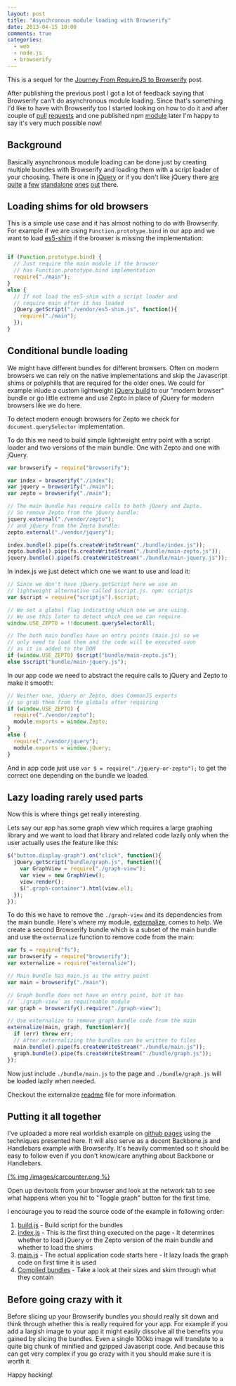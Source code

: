 ```yaml
---
layout: post
title: "Asynchronous module loading with Browserify"
date: 2013-04-15 10:00
comments: true
categories:
  - web
  - node.js
  - browserify
---
```


This is a sequel for the [Journey From RequireJS to Browserify][] post.

After publishing the previous post I got a lot of feedback saying that
Browserify can't do asynchronous module loading. Since that's something I'd
like to have with Browserify too I started looking on how to do it and after
couple of [pull][pr1] [requests][pr2] and one published npm
[module][externalize] later I'm happy to say it's very much possible now!

<!-- more -->

## Background

Basically asynchronous module loading can be done just by creating multiple
bundles with Browserify and loading them with a script loader of your choosing.
There is one in [jQuery][getscript] or if you don't like jQuery there
[are][$script.js] [quite][yepnope] [a][head.js] [few][lab.js]
[standalone][lazyload] [ones][basket.js] [out][modern] there.


## Loading shims for old browsers

This is a simple use case and it has almost nothing to do with Browserify. For
example if we are using `Function.prototype.bind` in our app and we want to
load [es5-shim][] if the browser is missing the implementation:

```javascript index.js

if (Function.prototype.bind) {
  // Just require the main module if the browser
  // has Function.prototype.bind implementation
  require("./main");
}
else {
  // If not load the es5-shim with a script loader and
  // require main after it has loaded
  jQuery.getScript("./vendor/es5-shim.js", function(){
    require("./main");
  });
}
```

## Conditional bundle loading

We might have different bundles for different browsers. Often on modern
browsers we can rely on the native implementations and skip the Javascript
shims or polyphills that are required for the older ones. We could for example
inlude a custom lightweight [jQuery build][] to our "modern browser" bundle or
go little extreme and use Zepto in place of jQuery for modern browsers like we
do here.

To detect modern enough browsers for Zepto we check for
`document.querySelector` implementation.

To do this we need to build simple lightweight entry point with a script loader
and two versions of the main bundle. One with Zepto and one with jQuery.

```javascript build.js
var browserify = require("browserify");

var index = browserify("./index");
var jquery = browserify("./main");
var zepto = browserify("./main");

// The main bundle has require calls to both jQuery and Zepto.
// So remove Zepto from the jQuery bundle:
jquery.external("./vendor/zepto");
// and jQuery from the Zepto bundle:
zepto.external("./vendor/jquery");

index.bundle().pipe(fs.createWriteStream("./bundle/index.js"));
zepto.bundle().pipe(fs.createWriteStream("./bundle/main-zepto.js"));
jquery.bundle().pipe(fs.createWriteStream("./bundle/main-jquery.js"));
```

In index.js we just detect which one we want to use and load it:

```javascript index.js
// Since we don't have jQuery.getScript here we use an
// lightweight alternative called $script.js. npm: scriptjs
var $script = require("scriptjs").$script;

// We set a global flag indicating which one we are using.
// We use this later to detect which one we can require.
window.USE_ZEPTO = !!document.querySelectorAll;

// The both main bundles have an entry points (main.js) so we
// only need to load them and the code will be executed soon
// as it is added to the DOM
if (window.USE_ZEPTO) $script("bundle/main-zepto.js");
else $script("bundle/main-jquery.js");
```

In our app code we need to abstract the require calls to jQuery and Zepto to
make  it smooth:

```javascript jquery-or-zepto.js
// Neither one, jQuery or Zepto, does CommonJS exports
// so grab them from the globals after requiring
if (window.USE_ZEPTO) {
  require("./vendor/zepto");
  module.exports = window.Zepto;
}
else {
  require("./vendor/jquery");
  module.exports = window.jQuery;
}
```

And in app code just use `var $ = require("./jquery-or-zepto");` to get the
correct one depending on the bundle we loaded.

## Lazy loading rarely used parts

Now this is where things get really interesting.

Lets say our app has some graph view which requires a large graphing library
and we want to load that library and related code lazily only when the user
actually uses the feature like this:

```javascript main.js
$("button.display-graph").on("click", function(){
  jQuery.getScript("bundle/graph.js", function(){
    var GraphView = require("./graph-view");
    var view = new GraphView();
    view.render();
    $(".graph-container").html(view.el);
  });
});
```

To do this we have to remove the `./graph-view` and its dependencies from the
main bundle. Here's where my module, [externalize][], comes to help.
We create a second Browserify bundle which is a subset of the main bundle and
use the `externalize` function to remove code from the main:

```javascript build.js
var fs = require("fs");
var browserify = require("browserify");
var externalize = require("externalize");

// Main bundle has main.js as the entry point
var main = browserify("./main");

// Graph bundle does not have an entry point, but it has
// `./graph-view` as requireable module
var graph = browserify().require("./graph-view");

// Use externalize to remove graph bundle code from the main
externalize(main, graph, function(err){
  if (err) throw err;
  // After externalizing the bundles can be written to files
  main.bundle().pipe(fs.createWriteStream("./bundle/main.js"));
  graph.bundle().pipe(fs.createWriteStream("./bundle/graph.js"));
});

```

Now just include `./bundle/main.js` to the page and `./bundle/graph.js` will
be loaded lazily when needed.

Checkout the externalize [readme][] file for more information.

## Putting it all together

I've uploaded a more real worldish example on [github pages][carcounter] using
the techniques presented here. It will also serve as a decent Backbone.js and
Handlebars example with Browserify.  It's heavily commented so it should be
easy to follow even if you don't know/care anything about Backbone or
Handlebars.

[{% img /images/carcounter.png %}][carcounter]

Open up devtools from your browser and look at the network tab to see what
happens when you hit to "Toggle graph" button for the first time.

I encourage you to read the source code of the example in following order:

  1. [build.js](https://github.com/epeli/carcounter/blob/master/build.js)
    - Build script for the bundles
  1. [index.js](https://github.com/epeli/carcounter/blob/master/client/index.js)
    - This is the first thing executed on the page
    - It determines whether to load jQuery or the Zepto version of the main bundle
      and whether to load the shims
  1. [main.js](https://github.com/epeli/carcounter/blob/master/client/main.js)
    - The actual application code starts here
    - It lazy loads the graph code on first time it is used
  1. [Compiled bundles](https://github.com/epeli/carcounter/tree/master/bundle)
    - Take a look at their sizes and skim through what they contain

## Before going crazy with it

Before slicing up your Browserify bundles you should really sit down and think
through whether this is really required for your app. For example if you add a
largish image to your app it might easily dissolve all the benefits you gained
by slicing the bundles. Even a single 100kb image will translate to a quite big
chunk of minified and gzipped Javascript code. And because this can get very
complex if you go crazy with it you should make sure it is worth it.

Happy hacking!

[Journey From RequireJS to Browserify]: http://esa-matti.suuronen.org/blog/2013/03/22/journey-from-requirejs-to-browserify/
[pr1]: https://github.com/substack/node-browserify/pull/360
[pr2]: https://github.com/substack/browser-pack/pull/9
[externalize]: https://github.com/epeli/browserify-externalize
[es5-shim]: https://github.com/kriskowal/es5-shim
[carcounter]: http://epeli.github.io/carcounter/
[carcounter-src]: https://github.com/epeli/carcounter
[readme]: https://github.com/epeli/browserify-externalize#readme
[jQuery build]: http://net.tutsplus.com/tutorials/javascript-ajax/how-to-build-your-own-custom-jquery/

[getscript]: http://api.jquery.com/jQuery.getScript/
[$script.js]: https://npmjs.org/package/scriptjs
[yepnope]: http://yepnopejs.com/
[lab.js]: http://labjs.com/
[lazyload]: https://github.com/rgrove/lazyload/
[head.js]: http://headjs.com/
[basket.js]: http://addyosmani.github.io/basket.js/
[modern]: https://gist.github.com/epeli/5384178

